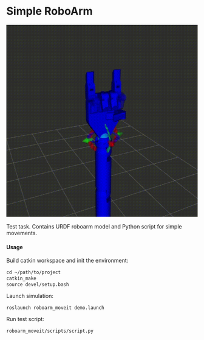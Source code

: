 # Simple RoboArm

![Demo](images/roboarm_rock_on.gif)

Test task. Contains URDF roboarm model and Python script for simple movements.

#### Usage

Build catkin workspace and init the environment:
```
cd ~/path/to/project
catkin_make
source devel/setup.bash
```
Launch simulation:
```
roslaunch roboarm_moveit demo.launch
```
Run test script:
```
roboarm_moveit/scripts/script.py
```